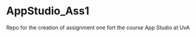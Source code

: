 AppStudio_Ass1
==============

Repo for the creation of assignment one fort the course App Studio at UvA
